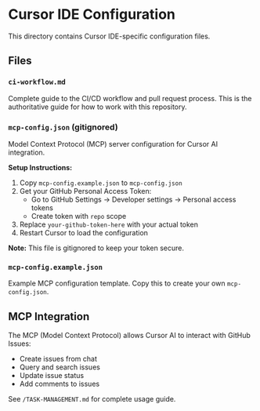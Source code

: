 # Cursor IDE Configuration

This directory contains Cursor IDE-specific configuration files.

## Files

### `ci-workflow.md`
Complete guide to the CI/CD workflow and pull request process. This is the authoritative guide for how to work with this repository.

### `mcp-config.json` (gitignored)
Model Context Protocol (MCP) server configuration for Cursor AI integration.

**Setup Instructions:**
1. Copy `mcp-config.example.json` to `mcp-config.json`
2. Get your GitHub Personal Access Token:
   - Go to GitHub Settings → Developer settings → Personal access tokens
   - Create token with `repo` scope
3. Replace `your-github-token-here` with your actual token
4. Restart Cursor to load the configuration

**Note:** This file is gitignored to keep your token secure.

### `mcp-config.example.json`
Example MCP configuration template. Copy this to create your own `mcp-config.json`.

## MCP Integration

The MCP (Model Context Protocol) allows Cursor AI to interact with GitHub Issues:

- Create issues from chat
- Query and search issues
- Update issue status
- Add comments to issues

See `/TASK-MANAGEMENT.md` for complete usage guide.
